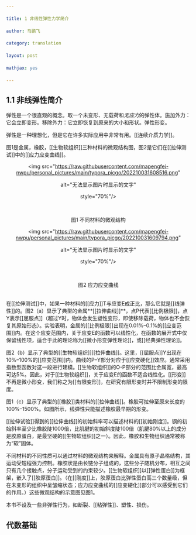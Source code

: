 ```yaml
---

title: 1 非线性弹性力学简介

author: 马鹏飞

category: translation

layout: post

mathjax: yes

---
```


  

## 1.1 非线弹性简介


弹性是一个很直观的概念。取一个未变形、无载荷和*无应力*的弹性体。施加外力：它会立即变形。移除外力：它立即恢复到原来的大小和形状。弹性形变。

弹性是一种理想化，但是它在许多实际应用中非常有用。[[连续介质力学]]。

图1是金属，橡胶，[[生物软组织]]三种材料的微观结构图，图2是它们在[[拉伸测试]]中的[[应力应变曲线]]。

<div>

<center> <!--将图片和文字居中-->

<img src="https://raw.githubusercontent.com/mapengfei-nwpu/personal_pictures/main/typora_picgo/202210031608516.png"

alt="无法显示图片时显示的文字"

style="70%"/>

<br> <!--换行-->

图1 不同材料的微观结构</center>

</div>


<div> <!--块级封装-->

<center> <!--将图片和文字居中-->

<img src="https://raw.githubusercontent.com/mapengfei-nwpu/personal_pictures/main/typora_picgo/202210031609794.png"

alt="无法显示图片时显示的文字"

style="70%"/>

<br> <!--换行-->

图2 应力应变曲线 <!--标题-->

</center>

</div>

<br>
在[[拉伸测试]]中，如果一种材料的[[应力]]T与应变E成正比，那么它就是[[线弹性]]的。图2（a）显示了典型的金属**[[拉伸曲线]]**，点P代表[[比例极限]]，点Y表示[[屈服点]]（超过Y时，物体会发生塑性变形，即使移除载荷，物体也不会恢复其原始形态）。实验表明，金属的[[比例极限]]出现在0.01%–0.1%的[[应变范围]]内。在这个应变范围内，关于应变E的函数可以线性化，在函数的展开式中仅保留线性项，适合于此的理论称为[[微小形变弹性理论]]，或[[经典弹性理论]]。

图2（b）显示了典型的[[生物软组织]][[拉伸曲线]]。这里，[[屈服点]]Y出现在10%–100%的[[应变范围]]内。曲线的P–Y部分对应于[[应变硬化]]效应。通常采用指数型函数对这一段进行建模。[[生物软组织]]的O-P部分的范围比金属宽，最高可达5%。因此，对于[[生物软组织]]，关于应变E的函数不适合线性化。[[形变]]不再是微小形变，我们称之为[[有限变形]]，在研究有限形变时并不限制形变的限度。

图1（c）显示了典型的[[橡胶]]类材料的[[拉伸曲线]]。橡胶可拉伸至原来长度的100%–1500%。如图所示，线弹性只能描述橡胶最早期的形变。

[[拉伸试验]]得到的[[拉伸曲线]]的初始斜率可以描述材料的[[初始刚度]]。钢的初始斜率至少比橡胶陡1000倍，比肌腱的初始斜度陡100倍（肌腱80%以上的成分是胶原蛋白，是最坚硬的[[生物软组织]]之一）。因此，橡胶和生物组织通常被称为“软”固体。

不同材料的不同性质可以通过材料的微观结构来解释。金属具有原子晶格结构，其运动受短程强力控制。橡胶状是由长链分子组成的，这些分子随机分布，相互之间只有几个接触点，分子运动受到的约束较少。[[生物软组织]]以[[弹性蛋白]]为框架，嵌入了[[胶原蛋白]]。（在[[刚度]]上，胶原蛋白比弹性蛋白高三个数量级，但在未变形的组织中呈皱缩状态；应力应变曲线的[[应变硬化]]部分可以感受到它们的作用。）这些微观结构的示意图见图1。

本书不设及一些非弹性行为，如断裂、[[粘弹性]]、塑性、损伤。

  

## 代数基础